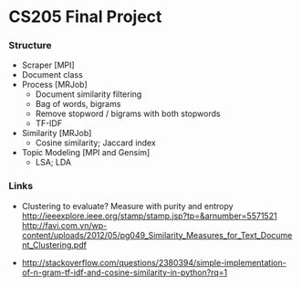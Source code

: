 # CS205 Final Project

### Structure
- Scraper [MPI]
- Document class
- Process [MRJob]
    * Document similarity filtering
    * Bag of words, bigrams
    * Remove stopword / bigrams with both stopwords
    * TF-IDF
- Similarity [MRJob]
    * Cosine similarity; Jaccard index
- Topic Modeling [MPI and Gensim]
    * LSA; LDA

### Links
- Clustering to evaluate? Measure with purity and entropy
http://ieeexplore.ieee.org/stamp/stamp.jsp?tp=&arnumber=5571521
http://favi.com.vn/wp-content/uploads/2012/05/pg049_Similarity_Measures_for_Text_Document_Clustering.pdf

- http://stackoverflow.com/questions/2380394/simple-implementation-of-n-gram-tf-idf-and-cosine-similarity-in-python?rq=1